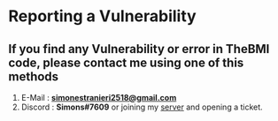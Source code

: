 # Reporting a Vulnerability

## If you find any Vulnerability or error in TheBMI code, please contact me using one of this methods

1) E-Mail : **simonestranieri2518@gmail.com**
2) Discord : **Simons#7609** or joining my [server](https://discord.gg/feBVcXVYhC) and opening a ticket.

